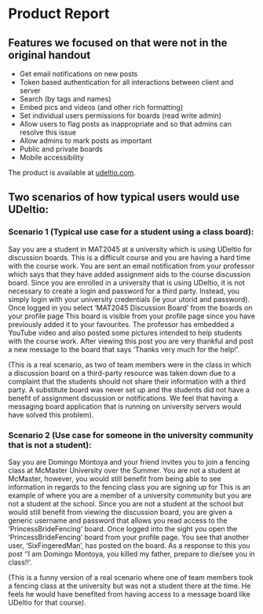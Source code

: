 # Product Report

## Features we focused on that were not in the original handout 
* Get email notifications on new posts
* Token based authentication for all interactions between client and server
* Search (by tags and names)
* Embed pics and videos (and other rich formatting)
* Set individual users permissions for boards (read write admin)
* Allow users to flag posts as inappropriate and so that admins can resolve this issue
* Allow admins to mark posts as important
* Public and private boards
* Mobile accessibility

The product is available at [udeltio.com](udeltio.com).

## Two scenarios of how typical users would use UDeltio:

### Scenario 1 (Typical use case for a student using a class board):

Say you are a student in MAT2045 at a university which is using UDeltio for discussion boards. This is a difficult course and you are having a hard time with the course work. You are sent an email notification from your professor which says that they have added assignment aids to the course discussion board. Since you are enrolled in a university that is using UDeltio, it is not necessary to create a login and password for a third party. Instead, you simply login with your university credentials (ie your utorid and password). Once logged in you select ‘MAT2045 Discussion Board’ from the boards on your profile page This board is visible from your profile page since you have previously added it to your favourites. The professor has embedded a YouTube video and also posted some pictures intended to help students with the course work. After viewing this post you are very thankful and post a new message to the board that says ‘Thanks very much for the help!’.

(This is a real scenario, as two of team members were in the class in which a discussion board on a third-party resource was taken down due to a complaint that the students should not share their information with a third party. A substitute board was never set up and the students did not have a benefit of assignment discussion or notifications. We feel that having a messaging board application that is running on university servers would have solved this problem). 

### Scenario 2 (Use case for someone in the university community that is not a student):

Say you are Domingo Montoya and your friend invites you to join a fencing class at McMaster University over the Summer. You are not a student at McMaster, however, you would still benefit from being able to see information in regards to the fencing class you are signing up for This is an example of where you are a member of a university community but you are not a student at the school. Since you are not a student at the school but would still benefit from viewing the discussion board, you are given a generic username and password that allows you read access to the ‘PrincessBrideFencing’ board. Once logged into the sight you open the ‘PrincessBrideFencing’ board from your profile page.  You see that another user, ‘SixFingeredMan’, has posted on the board. As a response to this you post ‘‘I am Domingo Montoya, you killed my father, prepare to die/see you in class!!’.

(This is a funny version of a real scenario where one of team members took a fencing class at the university but was not a student there at the time. He feels he would have benefited from having access to a message board like UDeltio for that course).


